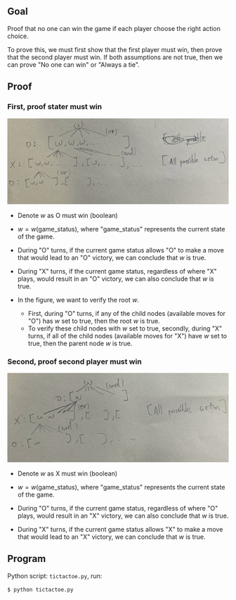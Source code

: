 ## Goal
Proof that no one can win the game if each player choose the right action choice.

To prove this, we must first show that the first player must win, then prove that the second player must win. If both assumptions are not true, then we can prove "No one can win" or "Always a tie".

## Proof
### First, proof stater must win

![Diagram](1.jpg)

- $\text{Denote } w \text{ as O must win (boolean)}$
- $w = w(\text{game\_status})$, where "$\text{game\_status}$" represents the current state of the game.

- During "O" turns, if the current game status allows "O" to make a move that would lead to an "O" victory, we can conclude that $w$ is true.

- During "X" turns, if the current game status, regardless of where "X" plays, would result in an "O" victory, we can also conclude that $w$ is true.

- In the figure, we want to verify the root $w$.
    - First, during "O" turns, if any of the child nodes (available moves for "O") has $w$ set to true, then the root $w$ is true.
    - To verify these child nodes with $w$ set to true, secondly, during "X" turns, if all of the child nodes (available moves for "X") have $w$ set to true, then the parent node $w$ is true.

### Second, proof second player must win
![](2.jpg)
- $\text{Denote } w \text{ as X must win (boolean)}$
- $w = w(\text{game\_status})$, where "$\text{game\_status}$" represents the current state of the game.

- During "O" turns, if the current game status, regardless of where "O" plays, would result in an "X" victory, we can also conclude that $w$ is true.

- During "X" turns, if the current game status allows "X" to make a move that would lead to an "X" victory, we can conclude that $w$ is true.


## Program
Python script: `tictactoe.py`, run:

```shell
$ python tictactoe.py
```

